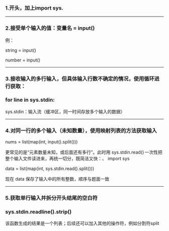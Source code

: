 ### 1.开头，加上import sys.

---

### 2.接受单个输入的值：变量名 = input()

例：

string = input()

number = input()

---

### 3.接收输入的多行输入，但具体输入行数不确定的情况，使用循环进行获取：
### for line in sys.stdin:

sys.stdin：输入流（缓冲区，同一时间存放多个输入的数据）

---

### 4.对同一行的多个输入（未知数量），使用映射列表的方法获取输入
nums = list(map(int, input().split()))

更常见的是“元素数量未知，或后面还有多行”。此时用 sys.stdin.read() 一次性把整个输入文件读进来，再统一切分，既简洁又快：、
import sys

data = list(map(int, sys.stdin.read().split()))

现在 data 保存了输入中的所有整数，顺序与题面一致

---

### 5.获取单行输入并拆分开头结尾的空白符

### sys.stdin.readline().strip()

该函数生成的结果是一个列表；后续还可以加入其他的操作符，例如分割符split